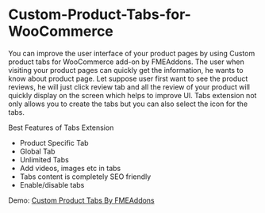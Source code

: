 # Custom-Product-Tabs-for-WooCommerce

You can improve the user interface of your product pages by using Custom product tabs for WooCommerce add-on by FMEAddons. The user when visiting your product pages can quickly get the information, he wants to know about product page. Let suppose user first want to see the product reviews, he will just click review tab and all the review of your product will quickly display on the screen which helps to improve UI. Tabs extension not only allows you to create the tabs but you can also select the icon for the tabs. 

Best Features of Tabs Extension

- Product Specific Tab
- Global Tab
- Unlimited Tabs
- Add videos, images etc in tabs
- Tabs content is completely SEO friendly
- Enable/disable tabs

Demo: <a href="https://www.fmeaddons.com/woocommerce-plugins-extensions/product-custom-tabs.html">Custom Product Tabs By FMEAddons</a>
